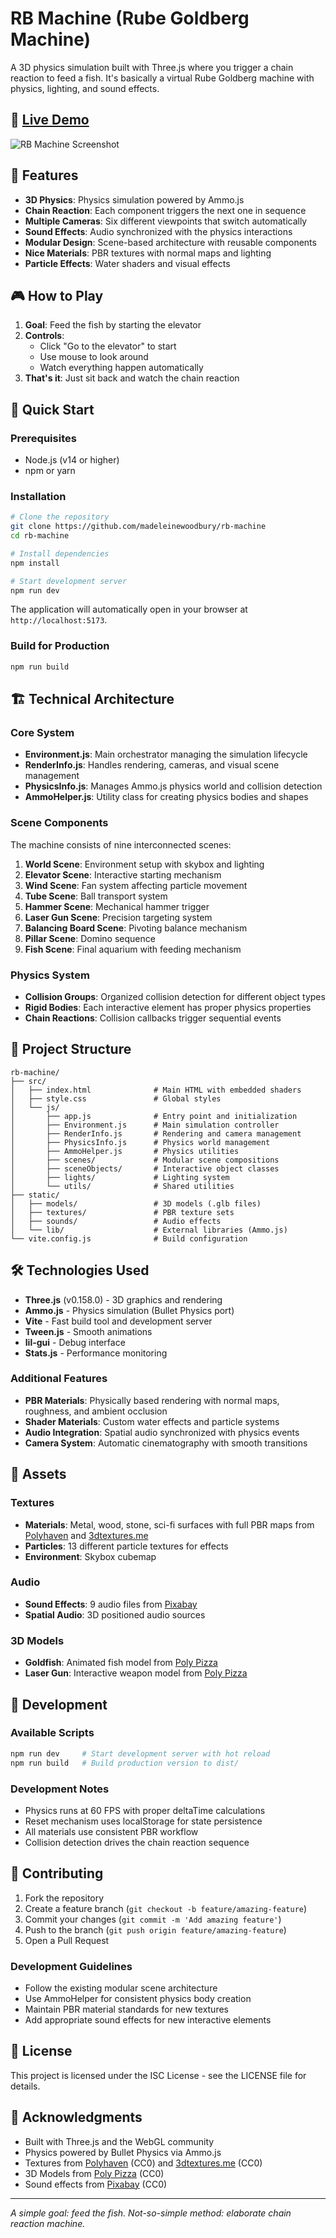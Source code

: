 # RB Machine (Rube Goldberg Machine)

A 3D physics simulation built with Three.js where you trigger a chain reaction to feed a fish. It's basically a virtual Rube Goldberg machine with physics, lighting, and sound effects.

## 🚀 [Live Demo](https://fish-feed-rb-machine.vercel.app)

![RB Machine Screenshot](./assets/screenshot.png)

## 🎯 Features

- **3D Physics**: Physics simulation powered by Ammo.js
- **Chain Reaction**: Each component triggers the next one in sequence  
- **Multiple Cameras**: Six different viewpoints that switch automatically
- **Sound Effects**: Audio synchronized with the physics interactions
- **Modular Design**: Scene-based architecture with reusable components
- **Nice Materials**: PBR textures with normal maps and lighting
- **Particle Effects**: Water shaders and visual effects

## 🎮 How to Play

1. **Goal**: Feed the fish by starting the elevator
2. **Controls**: 
   - Click "Go to the elevator" to start
   - Use mouse to look around
   - Watch everything happen automatically
3. **That's it**: Just sit back and watch the chain reaction

## 🚀 Quick Start

### Prerequisites
- Node.js (v14 or higher)
- npm or yarn

### Installation

```bash
# Clone the repository
git clone https://github.com/madeleinewoodbury/rb-machine
cd rb-machine

# Install dependencies
npm install

# Start development server
npm run dev
```

The application will automatically open in your browser at `http://localhost:5173`.

### Build for Production

```bash
npm run build
```

## 🏗️ Technical Architecture

### Core System
- **Environment.js**: Main orchestrator managing the simulation lifecycle
- **RenderInfo.js**: Handles rendering, cameras, and visual scene management  
- **PhysicsInfo.js**: Manages Ammo.js physics world and collision detection
- **AmmoHelper.js**: Utility class for creating physics bodies and shapes

### Scene Components
The machine consists of nine interconnected scenes:

1. **World Scene**: Environment setup with skybox and lighting
2. **Elevator Scene**: Interactive starting mechanism
3. **Wind Scene**: Fan system affecting particle movement
4. **Tube Scene**: Ball transport system
5. **Hammer Scene**: Mechanical hammer trigger
6. **Laser Gun Scene**: Precision targeting system
7. **Balancing Board Scene**: Pivoting balance mechanism
8. **Pillar Scene**: Domino sequence
9. **Fish Scene**: Final aquarium with feeding mechanism

### Physics System
- **Collision Groups**: Organized collision detection for different object types
- **Rigid Bodies**: Each interactive element has proper physics properties
- **Chain Reactions**: Collision callbacks trigger sequential events

## 📁 Project Structure

```
rb-machine/
├── src/
│   ├── index.html              # Main HTML with embedded shaders
│   ├── style.css               # Global styles
│   └── js/
│       ├── app.js              # Entry point and initialization
│       ├── Environment.js      # Main simulation controller
│       ├── RenderInfo.js       # Rendering and camera management
│       ├── PhysicsInfo.js      # Physics world management
│       ├── AmmoHelper.js       # Physics utilities
│       ├── scenes/             # Modular scene compositions
│       ├── sceneObjects/       # Interactive object classes
│       ├── lights/             # Lighting system
│       └── utils/              # Shared utilities
├── static/
│   ├── models/                 # 3D models (.glb files)
│   ├── textures/               # PBR texture sets
│   ├── sounds/                 # Audio effects
│   └── lib/                    # External libraries (Ammo.js)
└── vite.config.js              # Build configuration
```

## 🛠️ Technologies Used

- **Three.js** (v0.158.0) - 3D graphics and rendering
- **Ammo.js** - Physics simulation (Bullet Physics port)
- **Vite** - Fast build tool and development server
- **Tween.js** - Smooth animations
- **lil-gui** - Debug interface
- **Stats.js** - Performance monitoring

### Additional Features
- **PBR Materials**: Physically based rendering with normal maps, roughness, and ambient occlusion
- **Shader Materials**: Custom water effects and particle systems
- **Audio Integration**: Spatial audio synchronized with physics events
- **Camera System**: Automatic cinematography with smooth transitions

## 🎨 Assets

### Textures
- **Materials**: Metal, wood, stone, sci-fi surfaces with full PBR maps from [Polyhaven](https://polyhaven.com/) and [3dtextures.me](https://3dtextures.me/)
- **Particles**: 13 different particle textures for effects
- **Environment**: Skybox cubemap

### Audio
- **Sound Effects**: 9 audio files from [Pixabay](https://pixabay.com/)
- **Spatial Audio**: 3D positioned audio sources

### 3D Models
- **Goldfish**: Animated fish model from [Poly Pizza](https://poly.pizza/)
- **Laser Gun**: Interactive weapon model from [Poly Pizza](https://poly.pizza/)

## 🔧 Development

### Available Scripts

```bash
npm run dev     # Start development server with hot reload
npm run build   # Build production version to dist/
```

### Development Notes
- Physics runs at 60 FPS with proper deltaTime calculations
- Reset mechanism uses localStorage for state persistence
- All materials use consistent PBR workflow
- Collision detection drives the chain reaction sequence

## 🤝 Contributing

1. Fork the repository
2. Create a feature branch (`git checkout -b feature/amazing-feature`)
3. Commit your changes (`git commit -m 'Add amazing feature'`)
4. Push to the branch (`git push origin feature/amazing-feature`)
5. Open a Pull Request

### Development Guidelines
- Follow the existing modular scene architecture
- Use AmmoHelper for consistent physics body creation
- Maintain PBR material standards for new textures
- Add appropriate sound effects for new interactive elements

## 📄 License

This project is licensed under the ISC License - see the LICENSE file for details.

## 🙏 Acknowledgments

- Built with Three.js and the WebGL community
- Physics powered by Bullet Physics via Ammo.js
- Textures from [Polyhaven](https://polyhaven.com/) (CC0) and [3dtextures.me](https://3dtextures.me/) (CC0)
- 3D Models from [Poly Pizza](https://poly.pizza/) (CC0)
- Sound effects from [Pixabay](https://pixabay.com/) (CC0)

---

*A simple goal: feed the fish. Not-so-simple method: elaborate chain reaction machine.*